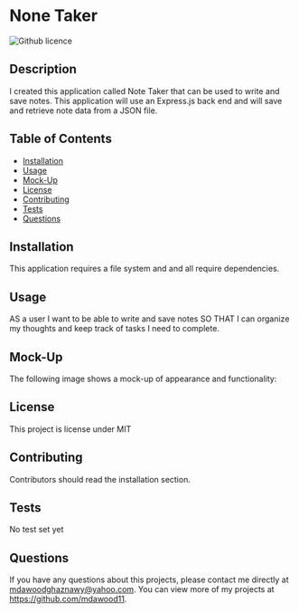 # None Taker

![Github licence](https://img.shields.io/badge/license-MIT-olive.svg)

## Description

I created this application called Note Taker that can be used to write and save notes. This application will use an Express.js back end and will save and retrieve note data from a JSON file.

## Table of Contents

- [Installation](#installation)
- [Usage](#usage)
- [Mock-Up](#mock-up)
- [License](#license)
- [Contributing](#contributing)
- [Tests](#tests)
- [Questions](#questions)

## Installation

This application requires a file system and and all require dependencies.

## Usage

AS a user I want to be able to write and save notes
SO THAT I can organize my thoughts and keep track of tasks I need to complete.

## Mock-Up

The following image shows a mock-up of appearance and functionality:

## License

This project is license under MIT

## Contributing

Contributors should read the installation section.

## Tests

No test set yet

## Questions

If you have any questions about this projects, please contact me directly at mdawoodghaznawy@yahoo.com. You can view more of my projects at https://github.com/mdawood11.
